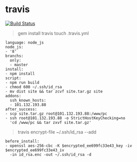 # travis
[![Build Status](https://www.travis-ci.org/niuDazhuang/site.svg?branch=master)](https://www.travis-ci.org/niuDazhuang/site)

> gem install travis
> touch .travis.yml

```
language: node_js
node_js:
- '8'
branchs:
  only:
  - master
install:
- npm install
script:
- npm run build
- chmod 600 ~/.ssh/id_rsa
- mv dist site && tar zcvf site.tar.gz site
addons:
  ssh_known_hosts:
  - 101.132.193.88
after_success:
- scp site.tar.gz root@101.132.193.88:/www/pc
- ssh root@101.132.193.88 -o StrictHostKeyChecking=no
  'cd /www/pc && tar zxvf site.tar.gz'
```

> travis encrypt-file ~/.ssh/id_rsa --add

```
before_install:
- openssl aes-256-cbc -K $encrypted_ee699fc33e43_key -iv $encrypted_ee699fc33e43_iv
  -in id_rsa.enc -out ~/.ssh/id_rsa -d
```
